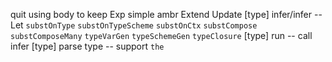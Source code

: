 quit using body to keep Exp simple
ambr Extend Update
[type] infer/infer -- Let
`substOnType`
`substOnTypeScheme`
`substOnCtx`
`substCompose`
`substComposeMany`
`typeVarGen`
`typeSchemeGen`
`typeClosure`
[type] run -- call infer
[type] parse type -- support `the`

